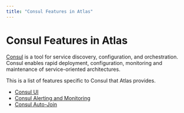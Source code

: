```yaml
---
title: "Consul Features in Atlas"
---
```


# Consul Features in Atlas

[Consul](https://consul.io) is a  tool for service discovery, configuration,
and orchestration. Consul enables rapid deployment, configuration, monitoring and
maintenance of service-oriented architectures.

This is a list of features specific to Consul that Atlas provides.

- [Consul UI]()
- [Consul Alerting and Monitoring]()
- [Consul Auto-Join]()
